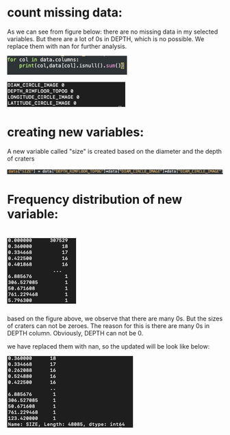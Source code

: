 # count missing data:

As we can see from figure below: there are no missing data in my selected variables. But there are a lot of 0s in DEPTH, which is no possible. We replace them with nan for further analysis.

![Xnip2020-05-01_21-15-02.jpg](https://github.com/twodogs-wang/coursera_data_management-viualize/blob/master/week3/figures/Xnip2020-05-01_21-15-02.jpg)

![Xnip2020-05-01_21-14-42.jpg](https://github.com/twodogs-wang/coursera_data_management-viualize/blob/master/week3/figures/Xnip2020-05-01_21-14-42.jpg)

# creating new variables:

A new variable called "size" is created based on the diameter and the depth of craters

![Xnip2020-05-01_21-20-46.jpg](https://github.com/twodogs-wang/coursera_data_management-viualize/blob/master/week3/figures/Xnip2020-05-01_21-20-46.jpg)

# Frequency distribution of new variable:

# ![Xnip2020-05-01_21-22-38.jpg](https://github.com/twodogs-wang/coursera_data_management-viualize/blob/master/week3/figures/Xnip2020-05-01_21-22-38.jpg)

based on the figure above, we observe that there are many 0s. But the sizes of craters can not be zeroes. The reason for this is there are many 0s in DEPTH column. Obviously, DEPTH can not be 0. 

we have replaced them with nan, so the updated will be look like below:

![Xnip2020-05-01_22-02-43.jpg](https://github.com/twodogs-wang/coursera_data_management-viualize/blob/master/week3/figures/Xnip2020-05-01_22-02-43.jpg)